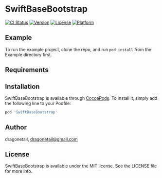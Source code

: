 # SwiftBaseBootstrap

[![CI Status](https://img.shields.io/travis/dragonetail/SwiftBaseBootstrap.svg?style=flat)](https://travis-ci.org/dragonetail/SwiftBaseBootstrap)
[![Version](https://img.shields.io/cocoapods/v/SwiftBaseBootstrap.svg?style=flat)](https://cocoapods.org/pods/SwiftBaseBootstrap)
[![License](https://img.shields.io/cocoapods/l/SwiftBaseBootstrap.svg?style=flat)](https://cocoapods.org/pods/SwiftBaseBootstrap)
[![Platform](https://img.shields.io/cocoapods/p/SwiftBaseBootstrap.svg?style=flat)](https://cocoapods.org/pods/SwiftBaseBootstrap)

## Example

To run the example project, clone the repo, and run `pod install` from the Example directory first.

## Requirements

## Installation

SwiftBaseBootstrap is available through [CocoaPods](https://cocoapods.org). To install
it, simply add the following line to your Podfile:

```ruby
pod 'SwiftBaseBootstrap'
```

## Author

dragonetail, dragonetail@gmail.com

## License

SwiftBaseBootstrap is available under the MIT license. See the LICENSE file for more info.
